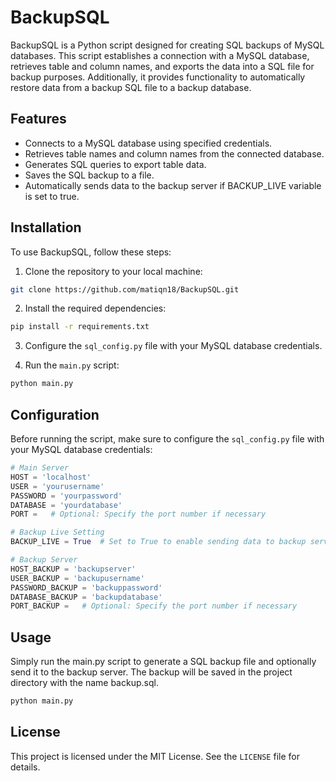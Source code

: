 # BackupSQL

BackupSQL is a Python script designed for creating SQL backups of MySQL databases. This script establishes a connection with a MySQL database, retrieves table and column names, and exports the data into a SQL file for backup purposes. Additionally, it provides functionality to automatically restore data from a backup SQL file to a backup database.

## Features

- Connects to a MySQL database using specified credentials.
- Retrieves table names and column names from the connected database.
- Generates SQL queries to export table data.
- Saves the SQL backup to a file.
- Automatically sends data to the backup server if BACKUP_LIVE variable is set to true.

## Installation

To use BackupSQL, follow these steps:

1. Clone the repository to your local machine:

```bash
git clone https://github.com/matiqn18/BackupSQL.git
```

2. Install the required dependencies:
   
```bash
pip install -r requirements.txt
```

3. Configure the `sql_config.py` file with your MySQL database credentials.

4. Run the `main.py` script:

```bash
python main.py
```

## Configuration

Before running the script, make sure to configure the `sql_config.py` file with your MySQL database credentials:

```python
# Main Server
HOST = 'localhost'
USER = 'yourusername'
PASSWORD = 'yourpassword'
DATABASE = 'yourdatabase'
PORT =   # Optional: Specify the port number if necessary

# Backup Live Setting
BACKUP_LIVE = True  # Set to True to enable sending data to backup server

# Backup Server
HOST_BACKUP = 'backupserver'
USER_BACKUP = 'backupusername'
PASSWORD_BACKUP = 'backuppassword'
DATABASE_BACKUP = 'backupdatabase'
PORT_BACKUP =   # Optional: Specify the port number if necessary
```

## Usage
Simply run the main.py script to generate a SQL backup file and optionally send it to the backup server. The backup will be saved in the project directory with the name backup.sql.

```bash
python main.py
```

## License
This project is licensed under the MIT License. See the `LICENSE` file for details.
